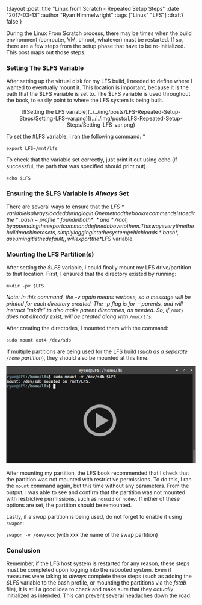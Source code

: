 {:layout :post
:title  "Linux from Scratch - Repeated Setup Steps"
:date "2017-03-13"
:author "Ryan Himmelwright"
:tags ["Linux" "LFS"]
:draft? false
}

During the Linux From Scratch process, there may be times when the build environment (computer, VM, chroot, whatever) must be restarted. If so, there are a few steps from the setup phase that have to be re-initialized. This post maps out those steps.

<!-- more -->


### Setting The $LFS Variable
After setting up the virtual disk for my LFS build, I needed to define where I wanted to eventually mount it. This location is important, because it is the path that the $LFS variable is set to. The $LFS variable is used throughout the book, to easily point to where the LFS system is being built.

<center>[![Setting the LFS variable](../../img/posts/LFS-Repeated-Setup-Steps/Setting-LFS-var.png)](../../img/posts/LFS-Repeated-Setup-Steps/Setting-LFS-var.png)</center>

To set the #LFS variable, I ran the following command: *

`export LFS=/mnt/lfs`

To check that the variable set correctly, just print it out using echo (if successful, the path that was specified should print out).

`echo $LFS`


### Ensuring the $LFS Variable is *Always* Set
There are several ways to ensure that the *$LFS* variable is always loaded during login. One method the book recommends is to edit the *.bash-profile* found in both *~* and */root, by appending the export command defined above to them. This way every time the build machine resets, simply logging into the system (which loads *bash*, assuming it is the default), will export the *$LFS* variable.


### Mounting the LFS Partition(s)

After setting the *$LFS* variable, I could finally mount my LFS drive/partition to that location. First, I ensured that the directory existed by running:

`mkdir -pv $LFS`

*Note: In this command, the -v again means verbose, so a message will be printed for each directory created. The -p flag is for --parents, and will instruct "mkdir" to also make parent directories, as needed. So, if `/mnt/` does not already exist, will be created along with `/mnt/lfs`.*

After creating the directories, I mounted them with the command:

`sudo mount ext4 /dev/sdb`


If multiple partitions are being used for the LFS build (*such as a separate `/home` partition*), they should also be mounted at this time.

<center>
<img src="../../img/posts/LFS-Repeated-Setup-Steps/mounting-play.png" name="pic" onclick=swap("../../img/posts/LFS-Repeated-Setup-Steps/mount-check.gif")> 
</center>

After mounting my partition, the LFS book recommended that I check that the partition was not mounted with restrictive permissions. To do this, I ran the `mount` command again, but this time without any parameters. From the output, I was able to see and confirm that the partition was not mounted with restrictive permissions, such as `nosuid` or `nodev`. If either of these options are set, the partition should be remounted.

Lastly, if a *swap* partition is being used, do not forget to enable it using `swapon`:

`swapon -v /dev/xxx`  (with *xxx* the name of the swap partition)


### Conclusion
Remember, if the LFS host system is restarted for any reason, these steps must be completed upon logging into the rebooted system. Even if measures were taking to *always* complete these steps (such as adding the *$LFS* variable to the bash profile, or mounting the partitions via the *fstab* file), it is still a good idea to check and make sure that they *actually* initialized as  intended. This can prevent several headaches down the road.



